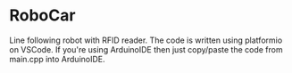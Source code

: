 # RoboCar
Line following robot with RFID reader. 
The code is written using platformio on VSCode. 
If you're using ArduinoIDE then just copy/paste the code from main.cpp into ArduinoIDE. 
